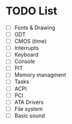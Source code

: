 # TODO List
- [ ] Fonts & Drawing
- [ ] GDT
- [ ] CMOS (time)
- [ ] Interrupts
- [ ] Keyboard
- [ ] Console
- [ ] PIT
- [ ] Memory managment
- [ ] Tasks
- [ ] ACPI
- [ ] PCI
- [ ] ATA Drivers
- [ ] File system
- [ ] Basic sound